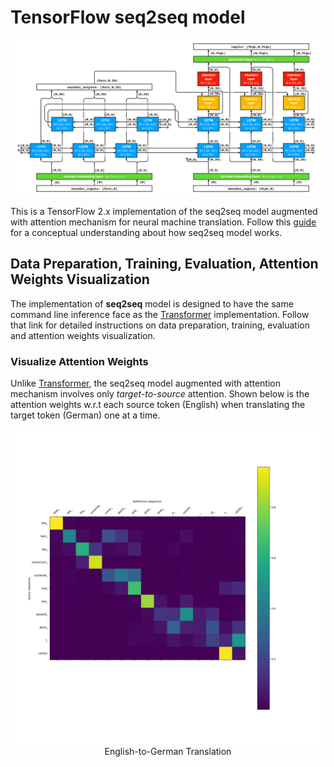 # TensorFlow seq2seq model

<p align="center">
  <img src="g3doc/files/seq2seq.png" width="900">
</p>


This is a TensorFlow 2.x implementation of the seq2seq model augmented with attention mechanism for neural machine translation. Follow this [guide](https://github.com/chao-ji/tf-seq2seq/blob/master/g3doc/Build_seq2seq_model.md) for a conceptual understanding about how seq2seq model works. 


## Data Preparation, Training, Evaluation, Attention Weights Visualization 
The implementation of **seq2seq** model is designed to have the same command line inference face as the [Transformer](https://github.com/chao-ji/tf-transformer) implementation. Follow that link for detailed instructions on data preparation, training, evaluation and attention weights visualization.

### Visualize Attention Weights 
Unlike [Transformer](https://github.com/chao-ji/tf-transformer), the seq2seq model augmented with attention mechanism involves only *target-to-source* attention. Shown below is the attention weights w.r.t each source token (English) when translating the target token (German) one at a time.

<p align="center">
  <img src="g3doc/files/alignment.png" width="900">
  English-to-German Translation 
</p>


